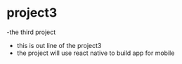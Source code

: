 # project3
-the third project
- this is out line of the project3
- the project will use react native to build app for mobile
